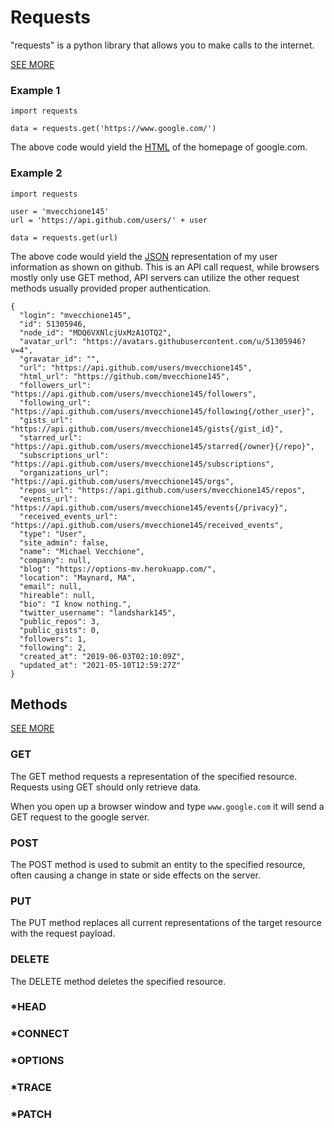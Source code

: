# Requests

"requests" is a python library that allows you to make calls to the internet.

[SEE MORE](https://pypi.org/project/requests/)

### Example 1

```
import requests

data = requests.get('https://www.google.com/')
```

The above code would yield the [HTML](https://www.w3schools.com/html/) of the homepage of google.com.

### Example 2

```
import requests

user = 'mvecchione145'
url = 'https://api.github.com/users/' + user

data = requests.get(url)
```

The above code would yield the [JSON](https://www.w3schools.com/js/js_json_intro.asp) representation of my user
information as shown on github. This is an API call request, while browsers mostly only use GET method, API servers
can utilize the other request methods usually provided proper authentication.

```
{
  "login": "mvecchione145",
  "id": 51305946,
  "node_id": "MDQ6VXNlcjUxMzA1OTQ2",
  "avatar_url": "https://avatars.githubusercontent.com/u/51305946?v=4",
  "gravatar_id": "",
  "url": "https://api.github.com/users/mvecchione145",
  "html_url": "https://github.com/mvecchione145",
  "followers_url": "https://api.github.com/users/mvecchione145/followers",
  "following_url": "https://api.github.com/users/mvecchione145/following{/other_user}",
  "gists_url": "https://api.github.com/users/mvecchione145/gists{/gist_id}",
  "starred_url": "https://api.github.com/users/mvecchione145/starred{/owner}{/repo}",
  "subscriptions_url": "https://api.github.com/users/mvecchione145/subscriptions",
  "organizations_url": "https://api.github.com/users/mvecchione145/orgs",
  "repos_url": "https://api.github.com/users/mvecchione145/repos",
  "events_url": "https://api.github.com/users/mvecchione145/events{/privacy}",
  "received_events_url": "https://api.github.com/users/mvecchione145/received_events",
  "type": "User",
  "site_admin": false,
  "name": "Michael Vecchione",
  "company": null,
  "blog": "https://options-mv.herokuapp.com/",
  "location": "Maynard, MA",
  "email": null,
  "hireable": null,
  "bio": "I know nothing.",
  "twitter_username": "landshark145",
  "public_repos": 3,
  "public_gists": 0,
  "followers": 1,
  "following": 2,
  "created_at": "2019-06-03T02:10:09Z",
  "updated_at": "2021-05-10T12:59:27Z"
}
```

## Methods

[SEE MORE](https://developer.mozilla.org/en-US/docs/Web/HTTP/Methods)

### GET

The GET method requests a representation of the specified resource. Requests using GET should only retrieve data.

When you open up a browser window and type ```www.google.com``` it will send a GET request to the google server. 

### POST

The POST method is used to submit an entity to the specified resource, often causing a change in state or side effects
on the server.

### PUT

The PUT method replaces all current representations of the target resource with the request payload.

### DELETE

The DELETE method deletes the specified resource.

### *HEAD

### *CONNECT

### *OPTIONS

### *TRACE

### *PATCH